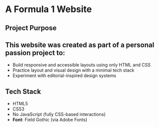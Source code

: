 # A Formula 1 Website


## Project Purpose
This website was created as part of a personal passion project to:
- 
- Build responsive and accessible layouts using only HTML and CSS
- Practice layout and visual design with a minimal tech stack
- Experiment with editorial-inspired design systems 

## Tech Stack
- HTML5
- CSS3
- No JavaScript (fully CSS-based interactions)
- **Font**: Field Gothic (via Adobe Fonts)



